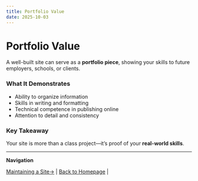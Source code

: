```yaml
---
title: Portfolio Value
date: 2025-10-03
---
```

# Portfolio Value

A well-built site can serve as a **portfolio piece**, showing your skills to future employers, schools, or clients.

### What It Demonstrates
- Ability to organize information  
- Skills in writing and formatting  
- Technical competence in publishing online  
- Attention to detail and consistency  

### Key Takeaway
Your site is more than a class project—it’s proof of your **real-world skills**.

---

**Navigation**  

 [Maintaining a Site→](page20.md) | [Back to Homepage](../index.md) |